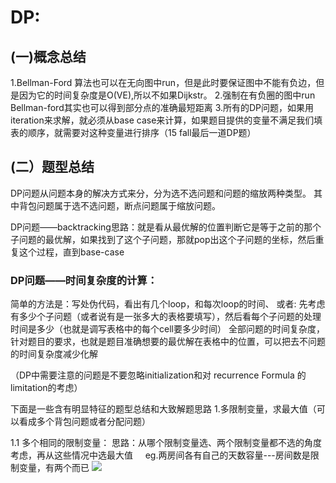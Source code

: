# DP:
## (一)概念总结
1.Bellman-Ford 算法也可以在无向图中run，但是此时要保证图中不能有负边，但是因为它的时间复杂度是O(VE),所以不如果Dijkstr。
2.强制在有负圈的图中run Bellman-ford其实也可以得到部分点的准确最短距离
3.所有的DP问题，如果用iteration来求解，就必须从base case来计算，如果题目提供的变量不满足我们填表的顺序，就需要对这种变量进行排序（15 fall最后一道DP题）

## (二）题型总结
DP问题从问题本身的解决方式来分，分为选不选问题和问题的缩放两种类型。
其中背包问题属于选不选问题，断点问题属于缩放问题。

DP问题——backtracking思路：就是看从最优解的位置判断它是等于之前的那个子问题的最优解，如果找到了这个子问题，那就pop出这个子问题的坐标，然后重复这个过程，直到base-case

### DP问题——时间复杂度的计算：
简单的方法是：写处伪代码，看出有几个loop，和每次loop的时间、
或者: 先考虑有多少个子问题（或者说有是一张多大的表格要填写），然后看每个子问题的处理时间是多少（也就是调写表格中的每个cell要多少时间）
全部问题的时间复杂度，针对题目的要求，也就是题目准确想要的最优解在表格中的位置，可以把去不问题的时间复杂度减少化解

（DP中需要注意的问题是不要忽略initialization和对 recurrence Formula 的limitation的考虑）

下面是一些含有明显特征的题型总结和大致解题思路
1.多限制变量，求最大值（可以看成多个背包问题或者分配问题）
   
  1.1 多个相同的限制变量：
       思路：从哪个限制变量选、两个限制变量都不选的角度考虑，再从这些情况中选最大值
      eg.两房间各有自己的天数容量---房间数是限制变量，有两个而已
      ![](http://chuantu.biz/t6/250/1520662987x-1404817856.png " ")

